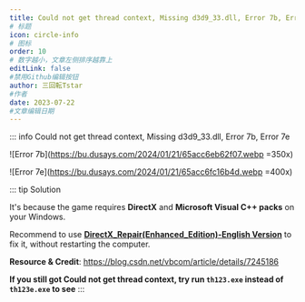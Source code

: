 ```yaml
---
title: Could not get thread context, Missing d3d9_33.dll, Error 7b, Error 7e
# 标题
icon: circle-info
# 图标
order: 10
# 数字越小，文章左侧排序越靠上
editLink: false
#禁用Github编辑按钮
author: 三回転Tstar
#作者
date: 2023-07-22
#文章编辑日期
---
```


::: info Could not get thread context, Missing d3d9_33.dll, Error 7b, Error 7e

![Error 7b](https://bu.dusays.com/2024/01/21/65acc6eb62f07.webp =350x)

![Error 7e](https://bu.dusays.com/2024/01/21/65acc6fc16b4d.webp =400x)

::: tip Solution

It's because the game requires **DirectX** and **Microsoft Visual C++ packs** on your Windows.

Recommend to use [**DirectX_Repair(Enhanced_Edition)-English Version**](https://drive.google.com/file/d/1DR80HhJu5iZ15RA71AO757_UgzG-_qig/view?usp=sharing) to fix it, without restarting the computer.



**Resource & Credit**: https://blog.csdn.net/vbcom/article/details/7245186

**If you still got Could not get thread context, try run `th123.exe` instead of `th123e.exe` to see**
:::
